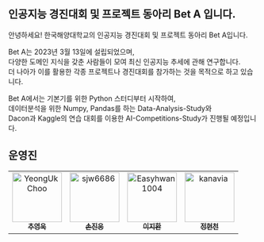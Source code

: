 ## 인공지능 경진대회 및 프로젝트 동아리 Bet A 입니다.

안녕하세요! 한국해양대학교의 인공지능 경진대회 및 프로젝트 동아리 Bet A입니다.  

Bet A는 2023년 3월 13일에 설립되었으며,  
다양한 도메인 지식을 갖춘 사람들이 모여 최신 인공지능 추세에 관해 연구합니다.  
더 나아가 이를 활용한 각종 프로젝트나 경진대회를 참가하는 것을 목적으로 하고 있습니다.  

Bet A에서는 기본기를 위한 Python 스터디부터 시작하여,  
데이터분석을 위한 Numpy, Pandas를 하는 Data-Analysis-Study와  
Dacon과 Kaggle의 연습 대회를 이용한 AI-Competitions-Study가 진행될 예정입니다.

## 운영진

<table>
  <tbody>
    <tr>
      <td align="center"><a href="https://github.com/choo121600"><img src="https://avatars.githubusercontent.com/u/54111883?v=4" width="100px;" alt="YeongUk Choo"/><br /><sub><b>추영욱</b></sub></a></td>
      <td align="center"><a href="https://github.com/sjw6686"><img src="https://avatars.githubusercontent.com/u/110438213?v=4" width="100px;" alt="sjw6686"/><br /><sub><b>손진웅</b></sub></a></td>
      <td align="center"><a href="https://github.com/Easyhwan1004"><img src="https://avatars.githubusercontent.com/u/128610467?v=4" width="100px;" alt="Easyhwan1004"/><br /><sub><b>이지환</b></sub></a></td>
      <td align="center"><a href="https://github.com/kanavia"><img src="https://avatars.githubusercontent.com/u/128970994?v=4" width="100px;" alt="kanavia"/><br /><sub><b>정현천</b></sub></a></td>
    </tr>
  </tbody>
</table>

